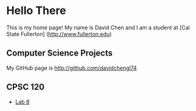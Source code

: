 # Hello There
This is my home page! My name is David Chen and I am a student at [Cal State Fullerton] (http://www.fullerton.edu)

## Computer Science Projects
My GitHub page is http://github.com/davidchengl74

## CPSC 120
* [Lab 8](https://github.com/csuf-cpsc-mshafae-spring-2020/cpsc-120-lab-08-davidchengl74)

